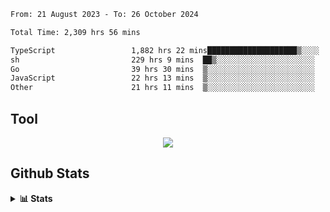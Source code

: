 <!--START_SECTION:waka-->

```txt
From: 21 August 2023 - To: 26 October 2024

Total Time: 2,309 hrs 56 mins

TypeScript                 1,882 hrs 22 mins████████████████████▒░░░░   81.49 %
sh                         229 hrs 9 mins  ██▒░░░░░░░░░░░░░░░░░░░░░░   09.92 %
Go                         39 hrs 30 mins  ▒░░░░░░░░░░░░░░░░░░░░░░░░   01.71 %
JavaScript                 22 hrs 13 mins  ▒░░░░░░░░░░░░░░░░░░░░░░░░   00.96 %
Other                      21 hrs 11 mins  ▒░░░░░░░░░░░░░░░░░░░░░░░░   00.92 %
```

<!--END_SECTION:waka-->

## Tool
<p align="center">
  <a href="https://github.com/chaninlaw">
    <img src="https://skillicons.dev/icons?i=js,typescript,express,nodejs,react,next,postgres,mongodb,html,css,styledcomponents,tailwind,materialui,figma,git,github&perline=8" />
  </a>
</p>

## Github Stats
<details close>
  <summary><b>📊 Stats</b></summary>
  <div align = "center">
    
<picture>
  <source
    srcset="https://github-readme-stats.vercel.app/api?username=chaninlaw&show_icons=true&theme=dark"
    media="(prefers-color-scheme: dark)"
  />
  <source
    srcset="https://github-readme-stats.vercel.app/api?username=chaninlaw&show_icons=true"
    media="(prefers-color-scheme: light), (prefers-color-scheme: no-preference)"
  />
  <img src="https://github-readme-stats.vercel.app/api?username=chaninlaw&show_icons=true" />
</picture>
    
<picture>
  <source
    srcset="https://github-readme-stats.vercel.app/api/top-langs/?username=chaninlaw&layout=donut&theme=dark"
    media="(prefers-color-scheme: dark)"
  />
  <source
    srcset="https://github-readme-stats.vercel.app/api/top-langs/?username=chaninlaw&layout=donut"
    media="(prefers-color-scheme: light), (prefers-color-scheme: no-preference)"
  />
  <img src="https://github-readme-stats.vercel.app/api/top-langs/?username=chaninlaw&layout=donut" />
</picture>
    
  </div>
  
</details>

